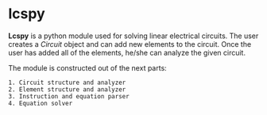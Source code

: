 # lcspy
**Lcspy** is a python module used for solving linear electrical circuits. The user creates a *Circuit* object and can add new elements to the circuit. Once the user has added all of the elements, he/she can analyze the given circuit.

The module is constructed out of the next parts:

    1. Circuit structure and analyzer
    2. Element structure and analyzer
    3. Instruction and equation parser
    4. Equation solver
